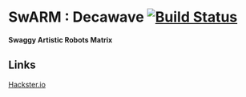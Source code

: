 # SwARM : Decawave [![Build Status](https://travis-ci.org/rose-projects/SwARM.svg?branch=decawave)](https://travis-ci.org/rose-projects/SwARM)

#### Swaggy Artistic Robots Matrix

## Links

[Hackster.io](https://www.hackster.io/perceval/swarm-c362dd)
